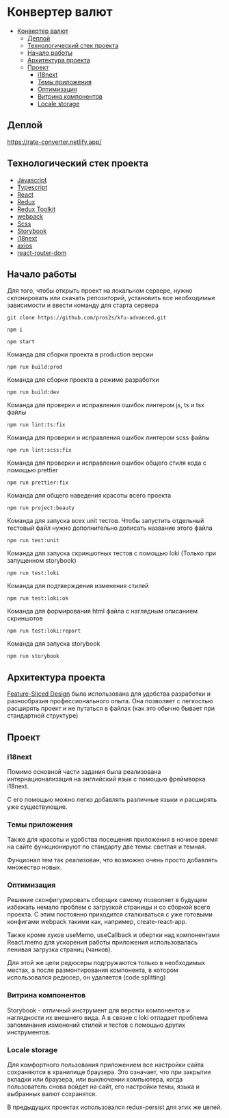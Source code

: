 # Конвертер валют

- [Конвертер валют](#конвертер-валют)
  - [Деплой](#деплой)
  - [Технологический стек проекта](#технологический-стек-проекта)
  - [Начало работы](#начало-работы)
  - [Архитектура проекта](#архитектура-проекта)
  - [Проект](#проект)
    - [i18next](#i18next)
    - [Темы приложения](#темы-приложения)
    - [Оптимизация](#оптимизация)
    - [Витрина компонентов](#витрина-компонентов)
    - [Locale storage](#locale-storage)

## Деплой

https://rate-converter.netlify.app/

## Технологический стек проекта

- [Javascript](https://developer.mozilla.org/ru/docs/Web/JavaScript)
- [Typescript](https://www.typescriptlang.org/)
- [React](https://ru.reactjs.org/)
- [Redux](https://redux.js.org/)
- [Redux Toolkit](https://redux-toolkit.js.org/)
- [webpack](https://webpack.js.org/)
- [Scss](https://sass-scss.ru/)
- [Storybook](https://storybook.js.org/)
- [i18next](https://www.i18next.com/)
- [axios](https://github.com/axios/axios)
- [react-router-dom](https://github.com/remix-run/react-router)

## Начало работы

Для того, чтобы открыть проект на локальном сервере, нужно склонировать или скачать репозиторий, установить все необходимые зависимости и ввести команду для старта сервера

```
git clone https://github.com/pros2s/kfu-advanced.git
```

```
npm i
```

```
npm start
```

Команда для сборки проекта в production версии

```
npm run build:prod
```

Команда для сборки проекта в режиме разработки

```
npm run build:dev
```

Команда для проверки и исправления ошибок линтером js, ts и tsx файлы

```
npm run lint:ts:fix
```

Команда для проверки и исправления ошибок линтером scss файлы

```
npm run lint:scss:fix
```

Команда для проверки и исправления ошибок общего стиля кода с помощью prettier

```
npm run prettier:fix
```

Команда для общего наведения красоты всего проекта

```
npm run project:beauty
```

Команда для запуска всех unit тестов. Чтобы запустить отдельный тестовый файл нужно дополнительно дописать название этого файла

```
npm run test:unit
```

Команда для запуска скриншотных тестов с помощью loki (Только при запущенном storybook)

```
npm run test:loki
```

Команда для подтверждения изменения стилей

```
npm run test:loki:ok
```

Команда для формирования html файла с наглядным описанием скриншотов

```
npm run test:loki:report
```

Команда для запуска storybook

```
npm run storybook
```

## Архитектура проекта

[Feature-Sliced Design](https://feature-sliced.design/) была использована для удобства разработки и разнообразия профессионального опыта. Она позволяет с легкостью расширять проект и не путаться в файлах (как это обычно бывает при стандартной структуре)

## Проект

### i18next

Помимо основной части задания была реализована интернационализация на английский язык с помощью фреймворка i18next.

С его помощью можно легко добавлять различные языки и расширять уже существующие.

### Темы приложения

Также для красоты и удобства посещения приложения в ночное время на сайте функционируют по стандарту две темы: светлая и темная.

Фунционал тем так реализован, что возможно очень просто добавлять множество новых.

### Оптимизация

Решение сконфигурировать сборщик самому позволяет в будущем избежать немало проблем с загрузкой страницы и со сборкой всего проекта. С этим постоянно приходится сталкиваться с уже готовыми конфигами webpack такими как, например, create-react-app.

Также кроме хуков useMemo, useCallback и обертки над компонентами React.memo для ускорения работы приложения использовалась ленивая загрузка страниц (чанков).

Для этой же цели редюсеры подгружаются только в необходимых местах, а после размонтирования компонента, в котором использовался редюсер, он удаляется (code splitting)

### Витрина компонентов

Storybook - отличный инструмент для верстки компонентов и наглядности их внешнего вида. А в связке с loki отпадает проблема запоминания изменений стилей и тестов с помощью других инструментов.

### Locale storage

Для комфортного пользования приложением все настройки сайта сохраняются в хранилище браузера. Это означает, что при закрытии вкладки или браузера, или выключении компьютера, когда пользователь снова войдет на сайт, его настройки темы, языка и выбранных валют сохранятся.

В предыдущих проектах использовался redux-persist для этих же целей.